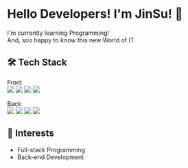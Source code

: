 # Hello Developers! I'm JinSu! 🤗
I'm currently learning Programming!   
And, soo happy to know this new World of IT.

## 🛠 Tech Stack
Front   
<img src="https://img.shields.io/badge/JavaScript-F7DF1E?style=flat-square&logo=JavaScript&logoColor=black">
<img src="https://img.shields.io/badge/HTML-E34F26?style=flat-square&logo=HTML&logoColor=black">
<img src="https://img.shields.io/badge/CSS-1572B6?style=flat-square&logo=CSS&logoColor=black">
<img src="https://img.shields.io/badge/Bootstrap-7952B3?style=flat-square&logo=Bootstrap&logoColor=black">
   
Back   
<img src="https://img.shields.io/badge/-Java-344CB7?style=flat-square&logo=Java&logoColor=white"/>
<img src="https://img.shields.io/badge/Spring-6DB33F?style=flat-square&logo=Spring&logoColor=white"/>
<img src="https://img.shields.io/badge/Oracle-F80000?style=flat-square&logo=Oracle&logoColor=white"/>
<img src="https://img.shields.io/badge/MariaDB-003545?style=flat-square&logo=MariaDB&logoColor=white"/>

## 🤔 Interests   
* Full-stack Programming
* Back-end Development 

<!--
**JINSUKO/JINSUKO** is a ✨ _special_ ✨ repository because its `README.md` (this file) appears on your GitHub profile.

Here are some ideas to get you started:

- 🔭 I’m currently working on ...
- 🌱 I’m currently learning ...
- 👯 I’m looking to collaborate on ...
- 🤔 I’m looking for help with ...
- 💬 Ask me about ...
- 📫 How to reach me: ...
- 😄 Pronouns: ...
- ⚡ Fun fact: ...
-->

